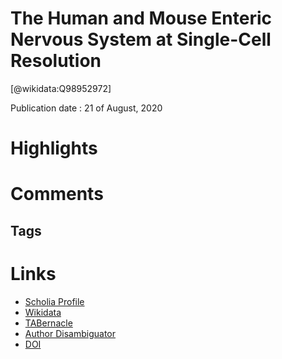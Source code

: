 
The Human and Mouse Enteric Nervous System at Single-Cell Resolution
====================================================================
  
  [@wikidata:Q98952972]  
  
Publication date : 21 of August, 2020  

# Highlights

# Comments

## Tags

# Links
  
 * [Scholia Profile](https://scholia.toolforge.org/work/Q98952972)  
 * [Wikidata](https://www.wikidata.org/wiki/Q98952972)  
 * [TABernacle](https://tabernacle.toolforge.org/?#/tab/manual/Q98952972/P921%3BP4510)  
 * [Author Disambiguator](https://author-disambiguator.toolforge.org/work_item_oauth.php?id=Q98952972&batch_id=&match=1&author_list_id=&doit=Get+author+links+for+work)  
 * [DOI](https://doi.org/10.1016/J.CELL.2020.08.003)  
